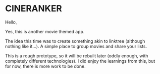 # CINERANKER

Hello,

Yes, this is another movie themed app.

The idea this time was to create something akin to linktree (although nothing like it...). A simple place to group movies and share your lists.

This is a rough prototype, so it will be rebuilt later (oddly enough, with completely different technologies). I did enjoy the learnings from this, but for now, there is more work to be done.
